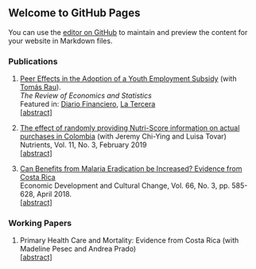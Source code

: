 ## Welcome to GitHub Pages

You can use the [editor on GitHub](https://github.com/CMoraGarcia/CMoraGarcia.github.io/edit/main/README.md) to maintain and preview the content for your website in Markdown files.

### Publications

1. [Peer Effects in the Adoption of a Youth Employment Subsidy](https://direct.mit.edu/rest/article/doi/10.1162/rest_a_01047/100988/Peer-Effects-in-the-Adoption-of-a-Youth-Employment) (with [Tomás Rau](https://sites.google.com/site/tomasraubinder/)).  
_The Review of Economics and Statistics_  
Featured in: [Diario Financiero](https://www.df.cl/noticias/internacional/economia/subsidio-al-empleo-joven-probabilidad-de-adoptarlo-aumenta-de-la-mano/2021-04-30/181140.html), [La Tercera](https://www.latercera.com/opinion/noticia/difusion-de-la-informacion-de-los-programas-sociales/62WVKMK4DNBPBOT2ZBSI27KZQI/)  
<a href="javascript:void();" onclick="toggle_visibility('foo_restat');"> [abstract]</a>

<p> <div id="foo_restat" style="display:none"> <div align="justify">This paper studies peer effects in the adoption of a Youth Employment Subsidy in Chile since its inception. We study the effects that former classmates' and coworkers' adoption has on one's adoption. Identification comes from discontinuities in the assignment rule that allow us to construct valid instrumental variables for peers' adoption. Using a comprehensive set of administrative records, we find that classmates and, especially, coworkers play a significant role in the adoption of the subsidy. Peer effects are determined during the early stages of the program's implementation and vary by network characteristics and the strength of network ties.</div></div></p>

2. [The effect of randomly providing Nutri-Score information on actual purchases in Colombia](https://www.mdpi.com/2072-6643/11/3/491) (with Jeremy Chi-Ying and Luisa Tovar)<br />
Nutrients, Vol. 11, No. 3, February 2019<br />
<a href="javascript:void();" onclick="toggle_visibility('foo_fop');"> [abstract]</a>

<p> <div id="foo_fop" style="display:none"> <div align="justify">Recently, front-of-package (FOP) food labeling systems have captured the attention of researchers and policy makers. Several Latin American governments are currently considering employing different FOP labeling systems. However, there is much need for more research-based evidence in these countries. In this paper, we study whether the immediate food-purchasing decision and the nutritional quality of the purchase are influenced by randomly informing some customers and not others about an FOP label known as Nutri-Score. We also separate the information effect from the effect of being aware of the system. We combined a randomized field intervention in a university cafeteria in Bogotá, Colombia with data from an after-purchase survey and receipts. We found that randomly providing information on Nutri-Score increased total expenditure by $0.18. Additional spending on healthier items was 21% or $0.26 higher, with no change for less healthy items. Expenditure estimates were higher among customers aware of the system’s existence. Treated customers were also 10% more likely to buy a healthier item than control customers were, and the concentration of protein of their purchases was greater. Information on the Nutri-Score system increased the store’s sales. This potential financial incentive may ease implementation of Nutri-Score.</div></div></p>

3. [Can Benefits from Malaria Eradication be Increased? Evidence from Costa Rica](https://www.journals.uchicago.edu/doi/10.1086/695880)<br/>
Economic Development and Cultural Change, Vol. 66, No. 3, pp. 585-628, April 2018.<br />
<a href="javascript:void();" onclick="toggle_visibility('foo_edcc');"> [abstract]</a>

<p> <div id="foo_edcc" style="display:none"> <div align="justify">The estimated benefits of malaria eradication have been very different in terms of human capital accumulation. This paper quantifies the impact of malaria eradication in Costa Rica and explores whether pre-campaign regional characteristics can improve or damage the benefits of a health campaign. There are several results. First, using difference in differences I find that years of education of men and women increased in response to the eradication campaign but that only wages of males increased. Results are robust. Second, worse conditions in the school system and more child employment displaced schooling. Hence, health benefits may not translate into educational gains when the school system characteristics are bad or when the child labor market provides a better investment opportunity than schooling. Third, combining empirical evidence with a simple model, the increase in schooling cannot solely explain the increase in the income of men; however, health improvements explain most of the increase. Finally, the point estimates show that human capital gains were almost completely eliminated when a shortage of funding for eradication led to a resurgence of malaria; this emphasizes the fragility of the estimated benefits.</div></div></p>

### Working Papers

1. Primary Health Care and Mortality: Evidence from Costa Rica (with Madeline Pesec and Andrea Prado) <br />
<a href="javascript:void();" onclick="toggle_visibility('foo_phc');"> [abstract]</a>

<p> <div id="foo_phc" style="display:none"> <div align="justify">Despite its importance in health system planning, the contribution of primary health care (PHC) is difficult to evaluate, especially in low and middle-income countries. This paper uses variation in the timing of implementation of the 1995 Costa Rican primary health care (PHC) reform to examine its long- term effect on mortality. We find that within eleven years after opening a Health Area, age-adjusted mortality rates significantly decreased by 9 percent. The effect is higher among adults older than 65 years and in cardiovascular-related causes of death, especially among clinics not managed by the government. A potential mechanism is better access to health services. These results highlight that the pursuit of universal health care by strengthening PHC can have long-lasting and significant effects on mortality.</div></div></p>


<script type="text/javascript">
<!-- 
	function toggle_visibility(id) {
		var e = document.getElementById(id);
	       	if(e.style.display == 'none')
		   e.style.display = 'block';
	       else
	           e.style.display = 'none';
	    }
//-->
</script>
